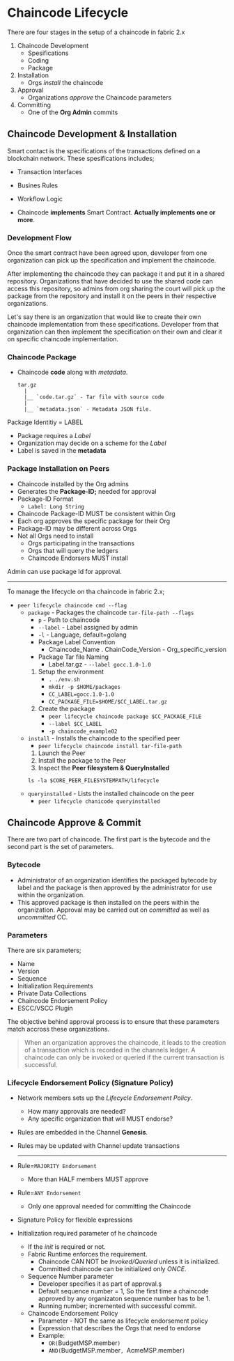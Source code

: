 # Chaincode Lifecycle

There are four stages in the setup of a chaincode in fabric 2.x

1. Chaincode Development
   - Spesifications
   - Coding
   - Package
2. Installation
   - Orgs _install_ the chaincode
3. Approval
   - Organizations _approve_ the Chaincode parameters
4. Committing
   - One of the **Org Admin** commits

## Chaincode Development & Installation

Smart contact is the specifications of the transactions defined on a blockchain network. These spesifications includes;

- Transaction Interfaces
- Busines Rules
- Workflow Logic

- Chaincode **implements** Smart Contract. **Actually implements one or more**.

### Development Flow

Once the smart contract have been agreed upon, developer from one organization can pick up the specification and implement the chaincode.

After implementing the chaincode they can package it and put it in a shared repository. Organizations that have decided to use the shared code can access this repository, so admins from org sharing the court will pick up the package from the repository and install it on the peers in their respective organizations.

Let's say there is an organization that would like to create their own chaincode implementation from these specifications. Developer from that organization can then implement the specification on their own and clear it on specific chaincode implementation.

### Chaincode Package

- Chaincode **code** along with _metadata_.

  ```
  tar.gz
    |
    |__ `code.tar.gz` - Tar file with source code
    |
    |__ `metadata.json` - Metadata JSON file.
  ```

Package Identitiy = LABEL

- Package requires a _Label_
- Organization may decide on a scheme for the _Label_
- Label is saved in the **metadata**

### Package Installation on Peers

- Chaincode installed by the Org admins
- Generates the **Package-ID;** needed for approval
- Package-ID Format
  - `Label: Long String`
- Chaincode Package-ID MUST be consistent within Org
- Each org approves the specific package for their Org
- Package-ID may be different across Orgs
- Not all Orgs need to install
  - Orgs participating in the transactions
  - Orgs that will query the ledgers
  - Chaincode Endorsers MUST install

Admin can use package Id for approval.

---

To manage the lifecycle on tha chaincode in fabric 2.x;

- `peer lifecycle chaincode cmd --flag`
  - `package` - Packages the chaincode `tar-file-path --flags`
    - `p` - Path to chaincode
    - `--label` - Label assigned by admin
    - `-l` - Language, default=golang
    - Package Label Convention
      - Chaincode_Name . ChainCode_Version - Org_specific_version
    - Package Tar file Naming
      - Label.tar.gz - `--label gocc.1.0-1.0`
    1. Setup the environment
       - `. ./env.sh`
       - `mkdir -p $HOME/packages`
       - `CC_LABEL=gocc.1.0-1.0`
       - `CC_PACKAGE_FILE=$HOME/$CC_LABEL.tar.gz`
    2. Create the package
       - `peer lifecycle chaincode package $CC_PACKAGE_FILE`
       - `--label $CC_LABEL`
       - `-p chaincode_example02`
  - `install` - Installs the chaincode to the specified peer
    - `peer lifecycle chaincode install tar-file-path`
    1. Launch the Peer
    2. Install the package to the Peer
    3. Inspect the **Peer filesystem & QueryInstalled**
    ```
    ls -la $CORE_PEER_FILESYSTEMPATH/lifecycle
    ```
  - `queryinstalled` - Lists the installed chaincode on the peer
    - `peer lifecycle chanicode queryinstalled`

## Chaincode Approve & Commit

There are two part of chaincode. The first part is the bytecode and the second part is the set of parameters.

### Bytecode

- Administrator of an organization identifies the packaged bytecode by label and the package is then approved by the administrator for use within the organization.
- This approved package is then installed on the peers within the organization. Approval may be carried out on _committed_ as well as _uncommitted_ CC.

### Parameters

There are six parameters;

- Name
- Version
- Sequence
- Initialization Requirements
- Private Data Collections
- Chaincode Endorsement Policy
- ESCC/VSCC Plugin

The objective behind approval process is to ensure that these parameters match accross these organizations.

> When an organization approves the chaincode, it leads to the creation of a transaction which is recorded in the channels ledger. A chaincode can only be invoked or queried if the current transaction is successful.

### Lifecycle Endorsement Policy (Signature Policy)

- Network members sets up the _Lifecycle Endorsement Policy_.
  - How many approvals are needed?
  - Any specific organization that will MUST endorse?
- Rules are embedded in the Channel **Genesis**.
- Rules may be updated with Channel update transactions

  ***

- Rule=`MAJORITY Endorsement`
  - More than HALF members MUST approve
- Rule=`ANY Endorsement`
  - Only one approval needed for committing the Chaincode
- Signature Policy for flexible expressions
- Initialization required parameter of he chaincode
  - If the _init_ is required or not.
  - Fabric Runtime enforces the requirement.
    - Chaincode CAN NOT be _Invoked/Queried_ unless it is initialized.
    - Committed chaincode can be initialized only _ONCE_.
  - Sequence Number parameter
    - Developer specifies it as part of approval.ş
    - Default sequence number = 1, So the first time a chaincode approved by any organizaton sequence number has to be 1.
    - Running number; incremented with successful commit.
  - Chaincode Endorsement Policy
    - Parameter - NOT the same as lifecycle endorsement policy
    - Expression that describes the Orgs that need to endorse
    - Example:
      - `OR(`BudgetMSP.member`)`
      - `AND(`BudgetMSP.member`, `AcmeMSP.member`)`
